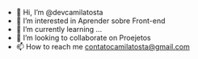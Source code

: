 - 👋 Hi, I’m @devcamilatosta
- 👀 I’m interested in Aprender sobre Front-end
- 🌱 I’m currently learning ...
- 💞️ I’m looking to collaborate on Proejetos
- 📫 How to reach me contatocamilatosta@gmail.com

<!---
devcamilatosta/devcamilatosta is a ✨ special ✨ repository because its `README.md` (this file) appears on your GitHub profile.
You can click the Preview link to take a look at your changes.
--->

